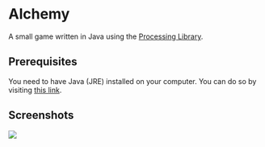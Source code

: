 # Alchemy
A small game written in Java using the [Processing Library](https://processing.org/).

## Prerequisites

You need to have Java (JRE) installed on your computer. You can do so by visiting [this link](https://www.java.com/en/download/help/download_options.xml).

## Screenshots

![](https://cdn.discordapp.com/attachments/269226485951234068/599306873681739779/alchemy1.png)
